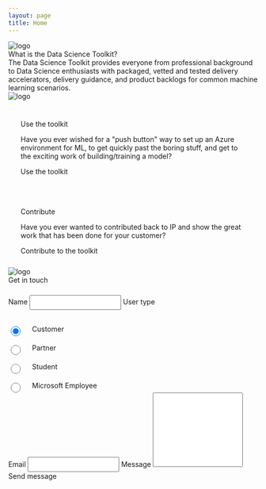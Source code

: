 ```yaml
---
layout: page
title: Home
---
```


<div class="container-fluid">
    <img src="../images/Edu16_STEM_11.png" alt="logo">
    <div class="title">What is the Data Science Toolkit?</div>   
    <div class="home-paragraph">The Data Science Toolkit provides everyone from professional background to Data Science enthusiasts with packaged, vetted and tested delivery accelerators, delivery guidance, and product backlogs for common machine learning scenarios.</div>  
    <!--Use the toolkit section-->
    <div class="row home-card">
        <div class="col-12 col-sm-6 col-md-6 col-lg-6 col-xl-6 col-xxl-6" style="align-content: left; justify-content: center;">
            <img src="../images/MSC18_quantum_010.png" alt="logo">
        </div>
        <div class="col-12 col-sm-6 col-md-6 col-lg-6 col-xl-6 col-xxl-6" style="padding: 25px; align-content: center; justify-content: center;">
            <p class="h1 text-center">Use the toolkit</p>
            <p class="text-center">
                Have you ever wished for a "push button" way to set up an Azure environment for ML, to get quickly past the boring stuff, and get to the exciting work of building/training a model?
            </p>
            <div class="d-grid">
                <a href="/toolkit/" class="btn btn-primary btn-lg btn-block" target="_blank" style="text-decoration:none;">Use the toolkit</a>
            </div>
        </div>
    </div>
    <!--Contribute section-->
    <div class="row home-card">        
        <div class="col-12 col-sm-6 col-md-6 col-lg-6 col-xl-6 col-xxl-6" style="padding: 25px; align-content: center; justify-content: center;">
            <p class="h1 text-center">Contribute</p>
            <p class="text-center">
                Have you ever wanted to contributed back to IP and show the great work that has been done for your customer?
            </p>
            <div class="d-grid">
                <a href="/howtocontribute/" class="btn btn-primary btn-lg btn-block" target="_blank" style="text-decoration:none;">Contribute to the toolkit</a>
            </div>
        </div>
        <div class="col-12 col-sm-6 col-md-6 col-lg-6 col-xl-6 col-xxl-6" style="align-content: right; justify-content: center;">
            <img src="../images/EDU22_Hybrid_K12_Student_058.png" alt="logo">
        </div>
    </div>
    <!--Get in touch-->
    <div class="home-get-touch">
        <span class="home-get-touch-title">Get in touch</span>
        <div class="home-get-touch-content">
            <div class="home-get-touch-content-left">
                <span style="margin-top:20px;">Name</span>
                <input style="margin-top:22px; height:30px" type="text" name="name">
                <span style="margin-top:20px;">User type</span>
                    <div style="display:flex; margin-top:30px;">                
                        <input type="radio" id="customer" name="type" value="1" style="width: 20px;height: 20px;" checked>
                        <label for="customer" style="margin-left: 20px">Customer</label><br>
                    </div>
                     <div style="display:flex; margin-top:15px;">                
                        <input type="radio" id="partner" name="type" value="2" style="width: 20px;height: 20px;">
                        <label for="partner" style="margin-left: 20px">Partner</label><br>
                    </div>
                    <div style="display:flex; margin-top:15px;">                
                        <input type="radio" id="student" name="type" value="3" style="width: 20px;height: 20px;">
                        <label for="student" style="margin-left: 20px">Student</label><br>
                    </div>
                    <div style="display:flex; margin-top:15px;">                
                        <input type="radio" id="microsoft" name="type" value="4" style="width: 20px;height: 20px;">
                        <label for="microsoft" style="margin-left: 20px">Microsoft Employee</label><br>
                    </div>
            </div>
            <div class="home-get-touch-content-right">
                <span style="margin-top:21px;">Email</span>
                <input style="margin-top:20px; height:30px" type="text" name="name">
                <span style="margin-top:20px;">Message</span>
                <textarea style="resize:none; height: 150px;"></textarea>
            </div>
        </div>
        <span class="text-button get-touch-button">Send message</span>
    </div>
</div>